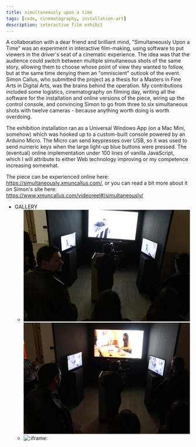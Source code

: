 ```yaml
---
title: simultaneously upon a time
tags: [code, cinematography, installation-art]
description: interactive film exhibit
---
```


A collaboration with a dear friend and brilliant mind, "Simultaneously Upon a Time" was an experiment in interactive film-making, using software to put viewers in the driver's seat of a cinematic experience. The idea was that the audience could switch between multiple simultaneous shots of the same story, allowing them to choose whose point of view they wanted to follow, but at the same time denying them an "omniscient" outlook of the event. Simon Callus, who submitted the project as a thesis for a Masters in Fine Arts in Digital Arts, was the brains behind the operation. My contributions included some logistics, cinematography on filming day, writing all the software for the installation and online versions of the piece, wiring up the control console, and convincing Simon to go from three to six simultaneous shots with twelve cameras - because anything worth doing is worth overdoing.

The exhibition installation ran as a Universal Windows App (on a Mac Mini, somehow) which was hooked up to a custom-built console powered by an Arduino Micro. The Micro can send keypresses over USB, so it was used to send numeric keys when the large light-up blue buttons were pressed. The (eventual) online implementation under 100 lines of vanilla JavaScript, which I will attribute to either Web technology improving or my competence increasing somewhat.

The piece can be experienced online here: https://simultaneously.xmuncallus.com/, or you can read a bit more about it on Simon's site here: https://www.xmuncallus.com/videoreel#/simultaneously/

- GALLERY
  - ![Live exhibit](./_assets/simultaneously-upon-a-time-1.jpg)
    ![Live exhibit](./_assets/simultaneously-upon-a-time-2.jpg)
  - ![:iframe:](https://simultaneously.xmuncallus.com/)
